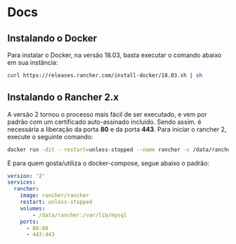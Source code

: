 # Docs

## Instalando o Docker

Para instalar o Docker, na versão 18.03, basta executar o comando abaixo em sua instância:

```bash
curl https://releases.rancher.com/install-docker/18.03.sh | sh
```

## Instalando o Rancher 2.x

A versão 2 tornou o processo mais fácil de ser executado, e vem por padrão com um certificado auto-assinado incluido. Sendo assim. é necessária a liberação da porta **80** e da porta **443**. Para iniciar o rancher 2, execute o seguinte comando:

```bash
docker run -dit --restart=unless-stopped --name rancher -v /data/rancher:/var/lib/mysql -p 80:80 -p 443:443 rancher/rancher
```

E para quem gosta/utiliza o docker-compose, segue abaixo o padrão:

```yaml
version: '2'
services: 
  rancher:
    image: rancher/rancher
    restart: unless-stopped
    volumes:
        - /data/rancher:/var/lib/mysql
    ports:
      - 80:80
      - 443:443
```
